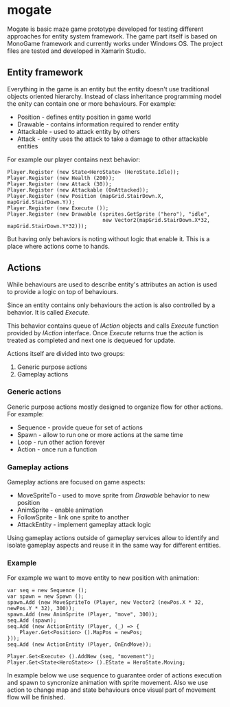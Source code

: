 mogate
======

Mogate is basic maze game prototype developed for testing different approaches for entity system framework. The game part itself is based on MonoGame framework and currently works under Windows OS. The project files are tested and developed in Xamarin Studio.

Entity framework
----------------

Everything in the game is an entity but the entity doesn't use traditional objects oriented hierarchy. Instead of class inheritance programming model the enity can contain one or more behaviours. For example:

- Position - defines entity position in game world
- Drawable - contains information required to render entity
- Attackable - used to attack entity by others
- Attack - entity uses the attack to take a damage to other attackable entities

For example our player contains next behavior:

	Player.Register (new State<HeroState> (HeroState.Idle));
	Player.Register (new Health (200));
	Player.Register (new Attack (30));
	Player.Register (new Attackable (OnAttacked));
	Player.Register (new Position (mapGrid.StairDown.X, mapGrid.StairDown.Y));
	Player.Register (new Execute ());
	Player.Register (new Drawable (sprites.GetSprite ("hero"), "idle",
		                           new Vector2(mapGrid.StairDown.X*32, mapGrid.StairDown.Y*32)));

But having only behaviors is noting without logic that enable it. This is a place where actions come to hands.

## Actions ##

While behaviours are used to describe entity's attributes an action is used to provide a logic on top of behaviours.

Since an entity contains only behaviours the action is also controlled by a behavior. It is called *Execute*.

This behavior contains queue of *IAction* objects and calls *Execute* function provided by *IAction* interface. Once *Execute* returns true the action is treated as completed and next one is dequeued for update.

Actions itself are divided into two groups:

1. Generic purpose actions
2. Gameplay actions

### Generic actions ###

Generic purpose actions mostly designed to organize flow for other actions. For example:

- Sequence - provide queue for set of actions
- Spawn - allow to run one or more actions at the same time
- Loop - run other action forever
- Action - once run a function

### Gameplay actions ###

Gameplay actions are focused on game aspects:

- MoveSpriteTo - used to move sprite from *Drawable* behavior to new position
- AnimSprite - enable animation
- FollowSprite - link one sprite to another
- AttackEntity - implement gameplay attack logic

Using gameplay actions outside of gameplay services allow to identify and isolate gameplay aspects and reuse it in the same way for different entities.

### Example ###

For example we want to move entity to new position with animation:

	var seq = new Sequence ();
	var spawn = new Spawn ();
	spawn.Add (new MoveSpriteTo (Player, new Vector2 (newPos.X * 32, newPos.Y * 32), 300));
	spawn.Add (new AnimSprite (Player, "move", 300));
	seq.Add (spawn);
	seq.Add (new ActionEntity (Player, (_) => {
		Player.Get<Position> ().MapPos = newPos;
	}));
	seq.Add (new ActionEntity (Player, OnEndMove));

	Player.Get<Execute> ().AddNew (seq, "movement");
	Player.Get<State<HeroState>> ().EState = HeroState.Moving;

In example below we use sequence to guarantee order of actions execution and spawn to syncronize animation with sprite movement. Also we use action to change map and state behaviours once visual part of movement flow will be finished.









